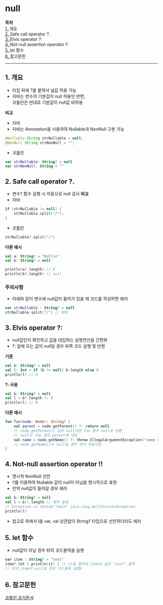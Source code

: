 # null
**목차**<br>
[1. ](#1-개요)개요<br>
[2. ](#2-safe-call-operator-)Safe call operator ?.<br>
[3. ](#3-elvis-operator-)Elvis operator ?:<br>
[4. ](#4-not-null-assertion-operator-)Not-null assertion operator !!<br>
[5. ](#5-let-함수)let 함수<br>
[6. ](#6-참고문헌)참고문헌<br>

***

## 1. 개요
- 타입 뒤에 ?를 붙여서 널값 허용 가능
- 자바는 변수의 기본값이 null 허용인 반면,<br>
코틀린은 반대로 기본값이 null값 비허용

**비교**
- 자바
- 자바는 Annotation을 사용하여 Nullable과 NonNull 구분 가능
```java
@Nullable String strNullable = null;
@NonNull String strNonNull = "";
```
- 코틀린
```kotlin
var strNullable: String? = null
var strNonNull: String = ""
```

## 2. Safe call operator ?.
- 변수?.함수 실행 시 자동으로 null 검사
**비교**
- 자바
```java
if (strNullable != null) {
    strNullable.split("/");
}
```
- 코틀린
```kotlin
strNullable?.split("/")
```

**다른 예시**
```kotlin
val a: String? = "Kotlin"
val b: String? = null

println(a?.length) // 6
println(b?.length) // null
```

### 주의사항
- 아래와 같이 변수에 null값이 들어가 있을 때 코드를 작성하면 에러
```kotlin
var strNullable : String? = null
strNullable.split("/") // NPE
```

## 3. Elvis operator ?:
- null값인지 확인하고 값을 대입하는 삼항연산을 간편화
- ?: 앞에 오는 값이 null일 경우 뒤쪽 코드 실행 및 반환

**기존**
```kotlin
val b: String? = null
val l: Int = if (b != null) b.length else 0
println(l) // 0
```
**?: 사용**
```kotlin
val b: String? = null
val l = b?.length ?: 0
println(l) // 0
```

**다른 예시**
```kotlin
fun foo(node: Node): String? {
    val parent = node.getParent() ?: return null
    // node.getParent() 값이 null이면 foo 함수 null로 반환
    // null이 아닐 경우 parent에 대입
    val name = node.getName() ?: throw IllegalArgumentException("name expected")
    // node.getName()이 null일 경우 에러 유발시킴
}
```

## 4. Not-null assertion operator !!
- 명시적 NonNull 선언
- !!를 이용하여 Nullable 값이 null이 아님을 명시적으로 표현
- 만약 null값이 들어갈 경우 에러
```kotlin
val b: String? = null
val l = b!!.length // 에러 발생
// Exception in thread "main" java.lang.NullPointerException
println(l)
```
- 참고로 위에서 l을 var, val 상관없이 String? 타입으로 선언하더라도 에러

## 5. let 함수
- null값이 아닐 경우 뒤의 코드블럭을 실행
```kotlin
var item : String? = "test"
item?.let { println(it) } // it을 통하여 item의 값인 "test" 출력
// 만약 item이 null일 경우 코드블록 실행X
```

## 6. 참고문헌
[코틀린 공식문서](https://kotlinlang.org/docs/null-safety.html)
